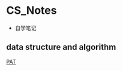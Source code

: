 # CS_Notes
* 自学笔记
## data structure and algorithm
[PAT](https://github.com/lahmuller/CS_Notes/Notes/PAT)
